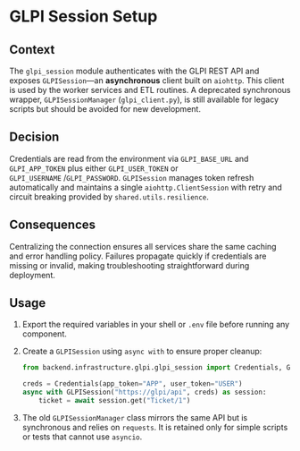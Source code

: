 # GLPI Session Setup

## Context
The `glpi_session` module authenticates with the GLPI REST API and exposes
``GLPISession``—an **asynchronous** client built on ``aiohttp``. This client is
used by the worker services and ETL routines. A deprecated synchronous wrapper,
``GLPISessionManager`` (``glpi_client.py``), is still available for legacy
scripts but should be avoided for new development.

## Decision
Credentials are read from the environment via ``GLPI_BASE_URL`` and
``GLPI_APP_TOKEN`` plus either ``GLPI_USER_TOKEN`` or ``GLPI_USERNAME`` /``GLPI_PASSWORD``.
``GLPISession`` manages token refresh automatically and maintains a single
``aiohttp.ClientSession`` with retry and circuit breaking provided by
``shared.utils.resilience``.

## Consequences
Centralizing the connection ensures all services share the same caching and
error handling policy. Failures propagate quickly if credentials are missing or
invalid, making troubleshooting straightforward during deployment.

## Usage
1. Export the required variables in your shell or ``.env`` file before running
   any component.
2. Create a ``GLPISession`` using ``async with`` to ensure proper cleanup:

   ```python
   from backend.infrastructure.glpi.glpi_session import Credentials, GLPISession

   creds = Credentials(app_token="APP", user_token="USER")
   async with GLPISession("https://glpi/api", creds) as session:
       ticket = await session.get("Ticket/1")
   ```

3. The old ``GLPISessionManager`` class mirrors the same API but is synchronous
   and relies on ``requests``. It is retained only for simple scripts or tests
   that cannot use ``asyncio``.
